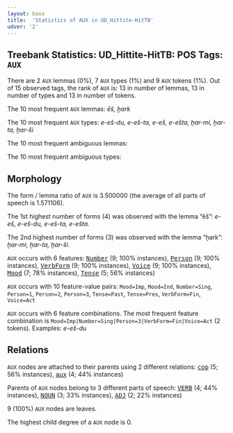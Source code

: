 ```yaml
---
layout: base
title:  'Statistics of AUX in UD_Hittite-HitTB'
udver: '2'
---
```


## Treebank Statistics: UD_Hittite-HitTB: POS Tags: `AUX`

There are 2 `AUX` lemmas (0%), 7 `AUX` types (1%) and 9 `AUX` tokens (1%).
Out of 15 observed tags, the rank of `AUX` is: 13 in number of lemmas, 13 in number of types and 13 in number of tokens.

The 10 most frequent `AUX` lemmas: <em>ēš, ḫark</em>

The 10 most frequent `AUX` types:  <em>e-eš-du, e-eš-ta, e-eš, e-ešta, ḫar-mi, ḫar-ta, ḫar-ši</em>

The 10 most frequent ambiguous lemmas: 

The 10 most frequent ambiguous types:  



## Morphology

The form / lemma ratio of `AUX` is 3.500000 (the average of all parts of speech is 1.571106).

The 1st highest number of forms (4) was observed with the lemma “ēš”: <em>e-eš, e-eš-du, e-eš-ta, e-ešta</em>.

The 2nd highest number of forms (3) was observed with the lemma “ḫark”: <em>ḫar-mi, ḫar-ta, ḫar-ši</em>.

`AUX` occurs with 6 features: <tt><a href="hit_hittb-feat-Number.html">Number</a></tt> (9; 100% instances), <tt><a href="hit_hittb-feat-Person.html">Person</a></tt> (9; 100% instances), <tt><a href="hit_hittb-feat-VerbForm.html">VerbForm</a></tt> (9; 100% instances), <tt><a href="hit_hittb-feat-Voice.html">Voice</a></tt> (9; 100% instances), <tt><a href="hit_hittb-feat-Mood.html">Mood</a></tt> (7; 78% instances), <tt><a href="hit_hittb-feat-Tense.html">Tense</a></tt> (5; 56% instances)

`AUX` occurs with 10 feature-value pairs: `Mood=Imp`, `Mood=Ind`, `Number=Sing`, `Person=1`, `Person=2`, `Person=3`, `Tense=Past`, `Tense=Pres`, `VerbForm=Fin`, `Voice=Act`

`AUX` occurs with 6 feature combinations.
The most frequent feature combination is `Mood=Imp|Number=Sing|Person=3|VerbForm=Fin|Voice=Act` (2 tokens).
Examples: <em>e-eš-du</em>


## Relations

`AUX` nodes are attached to their parents using 2 different relations: <tt><a href="hit_hittb-dep-cop.html">cop</a></tt> (5; 56% instances), <tt><a href="hit_hittb-dep-aux.html">aux</a></tt> (4; 44% instances)

Parents of `AUX` nodes belong to 3 different parts of speech: <tt><a href="hit_hittb-pos-VERB.html">VERB</a></tt> (4; 44% instances), <tt><a href="hit_hittb-pos-NOUN.html">NOUN</a></tt> (3; 33% instances), <tt><a href="hit_hittb-pos-ADJ.html">ADJ</a></tt> (2; 22% instances)

9 (100%) `AUX` nodes are leaves.

The highest child degree of a `AUX` node is 0.

